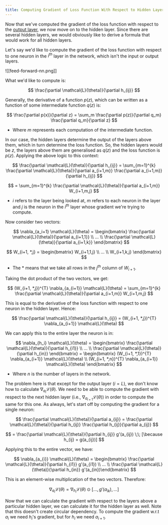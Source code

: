 ```yaml
---
title: Computing Gradient of Loss Function With Respect to Hidden Layers
---
```

Now that we've computed the gradient of the loss function with respect to the [output layer](talking-to-output-layer), we now move on to the hidden layer. Since there are several hidden layers, we would obviously like to derive a formula that would work for all hidden layers. 

Let's say we'd like to compute the gradient of the loss function with respect to one neuron in the $i^{th}$ layer in the network, which isn't the input or output layers. 

![[feed-forward-nn.png]]

What we'd like to compute is:

$$
\frac{\partial \mathcal{L}(\theta)}{\partial h_{ij}}
$$

Generally, the derivative of a function $p(z)$, which can be written as a function of some intermediate function $q(z)$ is:

$$
\frac{\partial p(x)}{\partial z} = \sum_m \frac{\partial p(z)}{\partial q_m} \frac{\partial q_m}{\partial z}
$$
- Where $m$ represents each computation of the intermediate function.

In our case, the hidden layers determine the output of the layers above them, which in turn determine the loss function. So, the hidden layers would be $z$, the layers above them are generalised as $q(z)$ and the loss function is $p(z)$. Applying the above logic to this context:

$$
\frac{\partial \mathcal{L}(\theta)}{\partial h_{ij}} = \sum_{m=1}^{k} \frac{\partial \mathcal{L}(\theta)}{\partial a_{i+1,m}} \frac{\partial a_{i+1,m}}{\partial h_{ij}}
$$

$$
= \sum_{m=1}^{k} \frac{\partial \mathcal{L}(\theta)}{\partial a_{i+1,m}} W_{i+1,m,j}
$$

- $i$ refers to the layer being looked at, $m$ refers to each neuron in the layer and $j$ is the neuron in the $i^{th}$ layer whose gradient we're trying to compute.

Now consider two vectors:

$$
\nabla_{a_i+1} \mathcal{L}(\theta) = \begin{bmatrix} \frac{\partial \mathcal{L}(\theta)}{\partial a_{i+1,1}} \\ ... \\ \frac{\partial \mathcal{L}(\theta)}{\partial a_{i+1,k}} \end{bmatrix}
$$

$$
W_{i+1, *,j} = \begin{bmatrix} W_{i+1,1,j} \\ ... \\ W_{i+1,k,j} \end{bmatrix}
$$
- The * means that we take all rows in the $j^{th}$ column of $W_{i+1}$.

Taking the dot product of the two vectors, we get:

$$
(W_{i+1, *,j})^{T} \nabla_{a_{i+1}} \mathcal{L}(\theta) = \sum_{m=1}^{k} \frac{\partial \mathcal{L}(\theta)}{\partial a_{i+1,m}} W_{i+1,m,j}
$$

This is equal to the derivative of the loss function with respect to one neuron in the hidden layer. Hence:

$$
\frac{\partial \mathcal{L}(\theta)}{\partial h_{ij}} = (W_{i+1, *,j})^{T} \nabla_{a_{i+1}} \mathcal{L}(\theta)
$$

We can apply this to the entire layer the neuron is in:

$$
\nabla_{h_i} \mathcal{L}(\theta) 
= \begin{bmatrix} \frac{\partial \mathcal{L}(\theta)}{\partial h_{i1}} \\ ... \\ \frac{\partial \mathcal{L}(\theta)}{\partial h_{in}} \end{bmatrix} 
= \begin{bmatrix} (W_{i+1, *,1})^{T} \nabla_{a_{i+1}} \mathcal{L}(\theta) \\ (W_{i+1, *,n})^{T} \nabla_{a_{i+1}} \mathcal{L}(\theta) \end{bmatrix}
$$
- Where $n$ is the number of layers in the network.

The problem here is that except for the output layer $(i=L)$, we don't know how to calculate $\nabla_{a_i} \mathcal{L}(\theta)$. We need to be able to compute the gradient with respect to the next hidden layer (i.e., $\nabla_{a_{i+1}} \mathcal{L}(\theta)$) in order to compute the same for this one. As always, let's start off by computing the gradient for a single neuron:

$$
\frac{\partial \mathcal{L}(\theta)}{\partial a_{ij}} = \frac{\partial \mathcal{L}(\theta)}{\partial h_{ij}} \frac{\partial h_{ij}}{\partial a_{ij}}
$$

$$
= \frac{\partial \mathcal{L}(\theta)}{\partial h_{ij}} g'(a_{ij}) \;\; [\because h_{ij} = g(a_{ij})]
$$

Applying this to the entire vector, we have:

$$
\nabla_{a_{i}} \mathcal{L}(\theta) = \begin{bmatrix} \frac{\partial \mathcal{L}(\theta)}{\partial h_{i1}} g'(a_{i1}) \\ ... \\ \frac{\partial \mathcal{L}(\theta)}{\partial h_{in}} g'(a_{in})\end{bmatrix}
$$

This is an element-wise multiplication of the two vectors. Therefore:

$$
\nabla_{a_{i}} \mathcal{L}(\theta) = \nabla_{h_i} \mathcal{L}(\theta)  \odot [...,g'(a_{ik}),...]
$$

Now that we can calculate the gradient with respect to the layers above a particular hidden layer, we can calculate it for the hidden layer as well. Note that this doesn't create circular dependency. To compute the gradient w.r.t $a_i$ we need $h_i$'s gradient, but for $h_i$ we need $a_{i+1}$.



 

